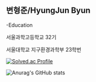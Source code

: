 ## 변형준/HyungJun Byun

-Education

서울과학고등학교 32기

서울대학교 지구환경과학부 23학번

[![Solved.ac Profile](http://mazassumnida.wtf/api/generate_badge?boj=hjbyun04)](https://solved.ac/hjbyun04)

![Anurag's GitHub stats](https://github-readme-stats.vercel.app/api?username=HyungJunByun&show_icons=true&theme=radical)
